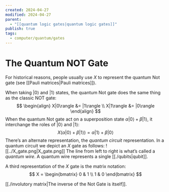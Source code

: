 ```yaml
---
created: 2024-04-27
modified: 2024-04-27
parent:
  - "[[quantum logic gates|quantum logic gates]]"
publish: true
tags:
  - computer/quantum/gates
---
```


# The Quantum NOT Gate
For historical reasons, people usually use $X$ to represent the quantum Not gate (see [[Pauli matrices|Pauli matrices]]).

When taking  $|0\rangle$ and $|1\rangle$ states, the quantum Not gate does the same thing as the classic NOT gate:
$$
\begin{align}
X|0\rangle &= |1\rangle \\
X|1\rangle &= |0\rangle
\end{align}
$$
When the quantum Not gate act on a superposition state $\alpha|0\rangle + \beta|1\rangle$, it interchange the roles of $|0\rangle$ and $|1\rangle$:
$$
X(\alpha|0\rangle + \beta|1\rangle) = \alpha|1\rangle + \beta|0\rangle
$$
There’s an alternate representation, the _quantum circuit_ representation. In a quantum circuit we depict an $X$ gate as follows:
![[../X_gate.png|X_gate.png]]
The line from left to right is what’s called a _quantum wire_. A quantum wire represents a single [[./qubits|qubit]].

A third representation of the $X$ gate is the matrix notation:
$$
X = \begin{bmatrix}
0 & 1 \\
1 & 0
\end{bmatrix}
$$

[[./involutory matrix|The inverse of the Not Gate is itself]].